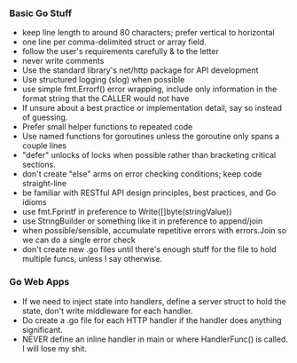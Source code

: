 ### Basic Go Stuff
* keep line length to around 80 characters; prefer vertical to horizontal
* one line per comma-delimited struct or array field.
* follow the user's requirements carefully & to the letter
* never write comments
* Use the standard library's net/http package for API development
* Use structured logging (slog) when possible
* use simple fmt.Errorf() error wrapping, include only information in the format string that the CALLER would not have
* If unsure about a best practice or implementation detail, say so instead of guessing.
* Prefer small helper functions to repeated code
* Use named functions for goroutines unless the goroutine only spans a couple lines
* "defer" unlocks of locks when possible rather than bracketing critical sections.
* don't create "else" arms on error checking conditions; keep code straight-line
* be familiar with RESTful API design principles, best practices, and Go idioms
* use fmt.Fprintf in preference to Write([]byte(stringValue))
* use StringBuilder or something like it in preference to append/join
* when possible/sensible, accumulate repetitive errors with errors.Join so we can do a single error check
* don't create new .go files until there's enough stuff for the file to hold multiple funcs, unless I say otherwise.

### Go Web Apps

* If we need to inject state into handlers, define a server struct to hold the state, don't write middleware for each handler.
* Do create a .go file for each HTTP handler if the handler does anything significant.
* NEVER define an inline handler in main or where HandlerFunc() is called. I will lose my shit.
